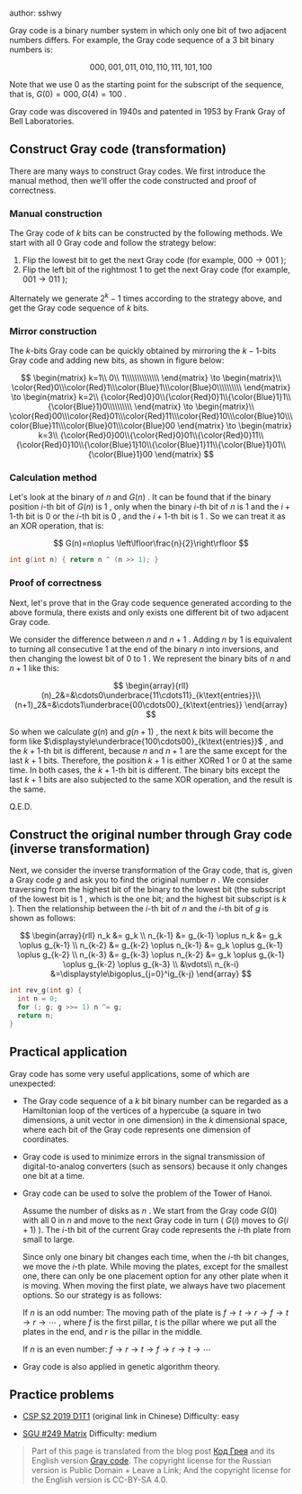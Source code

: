 author: sshwy

Gray code is a binary number system in which only one bit of two adjacent numbers differs. For example, the Gray code sequence of a $3$ bit binary numbers is:

$$
000,001,011,010,110,111,101,100
$$

Note that we use $0$ as the starting point for the subscript of the sequence, that is, $G(0)=000,G(4)=100$ .

Gray code was discovered in 1940s and patented in 1953 by Frank Gray of Bell Laboratories.

## Construct Gray code (transformation)

There are many ways to construct Gray codes. We first introduce the manual method, then we'll offer the code constructed and proof of correctness.

### Manual construction

 The Gray code of $k$ bits can be constructed by the following methods. We start with all $0$ Gray code and follow the strategy below:

1. Flip the lowest bit to get the next Gray code (for example, $000\to 001$ );
2. Flip the left bit of the rightmost $1$ to get the next Gray code (for example, $001\to 011$ );

Alternately we generate $2^k-1$ times according to the strategy above, and get the Gray code sequence of $k$ bits.

### Mirror construction

 The $k$-bits Gray code can be quickly obtained by mirroring the $k-1$-bits Gray code and adding new bits, as shown in figure below:

$$
\begin{matrix}
k=1\\
0\\ 1\\\\\\\\\\\\\\
\end{matrix}
\to \begin{matrix}\\
\color{Red}0\\\color{Red}1\\\color{Blue}1\\\color{Blue}0\\\\\\\\\\
\end{matrix}
\to \begin{matrix}
k=2\\
{\color{Red}0}0\\{\color{Red}0}1\\{\color{Blue}1}1\\{\color{Blue}1}0\\\\\\\\\\
\end{matrix}
\to \begin{matrix}\\
\color{Red}00\\\color{Red}01\\\color{Red}11\\\color{Red}10\\\color{Blue}10\\\color{Blue}11\\\color{Blue}01\\\color{Blue}00
\end{matrix}
\to \begin{matrix}
k=3\\
{\color{Red}0}00\\{\color{Red}0}01\\{\color{Red}0}11\\{\color{Red}0}10\\{\color{Blue}1}10\\{\color{Blue}1}11\\{\color{Blue}1}01\\{\color{Blue}1}00
\end{matrix}
$$

### Calculation method

Let's look at the binary of $n$ and $G(n)$ . It can be found that if the binary position $i$-th bit of $G(n)$ is $1$ , only when the binary $i$-th bit of $n$ is $1$ and the $i+1$-th bit is $0$ or the $i$-th bit is $0$ , and the $i+1$-th bit is $1$ . So we can treat it as an XOR operation, that is:

$$
G(n)=n\oplus \left\lfloor\frac{n}{2}\right\rfloor
$$

```cpp
int g(int n) { return n ^ (n >> 1); }
```

### Proof of correctness

Next, let's prove that in the Gray code sequence generated according to the above formula, there exists and only exists one different bit of two adjacent Gray code.

We consider the difference between $n$ and $n+1$ . Adding $n$ by $1$ is equivalent to turning all consecutive $1$ at the end of the binary $n$ into inversions, and then changing the lowest bit of $0$ to $1$ . We represent the binary bits of $n$ and $n+1$ like this:

$$
\begin{array}{rll}
(n)_2&=&\cdots0\underbrace{11\cdots11}_{k\text{entries}}\\
(n+1)_2&=&\cdots1\underbrace{00\cdots00}_{k\text{entries}}
\end{array}
$$

So when we calculate $g(n)$ and $g(n+1)$ , the next $k$ bits will become the form like $\displaystyle\underbrace{100\cdots00}_{k\text{entries}}$ , and the $k+1$-th bit is different, because $n$ and $n+1$ are the same except for the last $k+1$ bits. Therefore, the position $k+1$ is either XORed $1$ or $0$ at the same time. In both cases, the $k+1$-th bit is different. The binary bits except the last $k+1$ bits are also subjected to the same XOR operation, and the result is the same.

Q.E.D.

## Construct the original number through Gray code (inverse transformation)

Next, we consider the inverse transformation of the Gray code, that is, given a Gray code $g$ and ask you to find the original number $n$ . We consider traversing from the highest bit of the binary to the lowest bit (the subscript of the lowest bit is $1$ , which is the one bit; and the highest bit subscript is $k$ ). Then the relationship between the $i$-th bit of $n$ and the $i$-th bit of $g$ is shown as follows:

$$
\begin{array}{rll}
n_k &= g_k \\
n_{k-1} &= g_{k-1} \oplus n_k &= g_k \oplus g_{k-1} \\
n_{k-2} &= g_{k-2} \oplus n_{k-1} &= g_k \oplus g_{k-1} \oplus g_{k-2} \\
n_{k-3} &= g_{k-3} \oplus n_{k-2} &= g_k \oplus g_{k-1} \oplus g_{k-2} \oplus g_{k-3} \\
&\vdots\\
n_{k-i} &=\displaystyle\bigoplus_{j=0}^ig_{k-j}
\end{array}
$$

```cpp
int rev_g(int g) {
  int n = 0;
  for (; g; g >>= 1) n ^= g;
  return n;
}
```

## Practical application

Gray code has some very useful applications, some of which are unexpected:

-  The Gray code sequence of a $k$ bit binary number can be regarded as a Hamiltonian loop of the vertices of a hypercube (a square in two dimensions, a unit vector in one dimension) in the $k$ dimensional space, where each bit of the Gray code represents one dimension of coordinates.

-  Gray code is used to minimize errors in the signal transmission of digital-to-analog converters (such as sensors) because it only changes one bit at a time.

-  Gray code can be used to solve the problem of the Tower of Hanoi.

    Assume the number of disks as $n$ . We start from the Gray code $G(0)$ with all $0$ in $n$ and move to the next Gray code in turn ( $G(i)$ moves to $G(i+1)$ ). The $i$-th bit of the current Gray code represents the $i$-th plate from small to large.

    Since only one binary bit changes each time, when the $i$-th bit changes, we move the $i$-th plate. While moving the plates, except for the smallest one, there can only be one placement option for any other plate when it is moving. When moving the first plate, we always have two placement options. So our strategy is as follows:

    If $n$ is an odd number: The moving path of the plate is $f\to t\to r\to f\to t\to r\to\cdots$ , where $f$ is the first pillar, $t$ is the pillar where we put all the plates in the end, and $r$ is the pillar in the middle.

    If $n$ is an even number: $f \to r \to t \to f \to r \to t \to \cdots$ 

-  Gray code is also applied in genetic algorithm theory.

## Practice problems

-  [CSP S2 2019 D1T1](https://www.luogu.com.cn/problem/P5657) (original link in Chinese) Difficulty: easy

-  [SGU #249 Matrix](http://codeforces.com/problemsets/acmsguru/problem/99999/249) Difficulty: medium

> Part of this page is translated from the blog post [Код Грея](http://e-maxx.ru/algo/gray_code) and its English version [Gray code](https://cp-algorithms.com/algebra/gray-code.html). The copyright license for the Russian version is Public Domain + Leave a Link; And the copyright license for the English version is CC-BY-SA 4.0.
